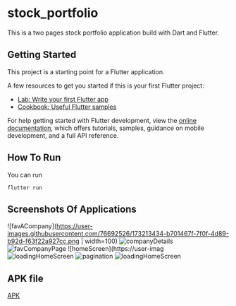 # stock_portfolio

This is a two pages stock portfolio application build with Dart and Flutter.

## Getting Started

This project is a starting point for a Flutter application.

A few resources to get you started if this is your first Flutter project:

- [Lab: Write your first Flutter app](https://docs.flutter.dev/get-started/codelab)
- [Cookbook: Useful Flutter samples](https://docs.flutter.dev/cookbook)

For help getting started with Flutter development, view the
[online documentation](https://docs.flutter.dev/), which offers tutorials,
samples, guidance on mobile development, and a full API reference.

## How To Run
You can run 
```
flutter run
```

## Screenshots Of Applications
![favACompany](https://user-images.githubusercontent.com/76692526/173213434-b701467f-7f0f-4d89-b92d-f63f22a927cc.png | width=100)
![companyDetails](https://user-images.githubusercontent.com/76692526/173213444-83ffc898-0c53-45c1-bd5b-d42b85258c25.png)
![favCompanyPage](https://user-images.githubusercontent.com/76692526/173213446-221f2501-71e7-4c8e-b554-e5dc08966cb3.png)
![homeScreen](https://user-imag![loadingHomeScreen](https://user-images.githubusercontent.com/76692526/173213452-b4a126d3-4c02-4792-ab3a-1d49c9f84692.png)
![pagination](https://user-images.githubusercontent.com/76692526/173213453-bb8a6df6-229e-49d9-a3a1-94b49701c1d2.png)
![loadingHomeScreen](https://user-images.githubusercontent.com/76692526/173213461-8adf09d0-775a-4f8a-8694-7199420775c2.png)


## APK file
[APK](https://we.tl/t-kb59h0aURq)
